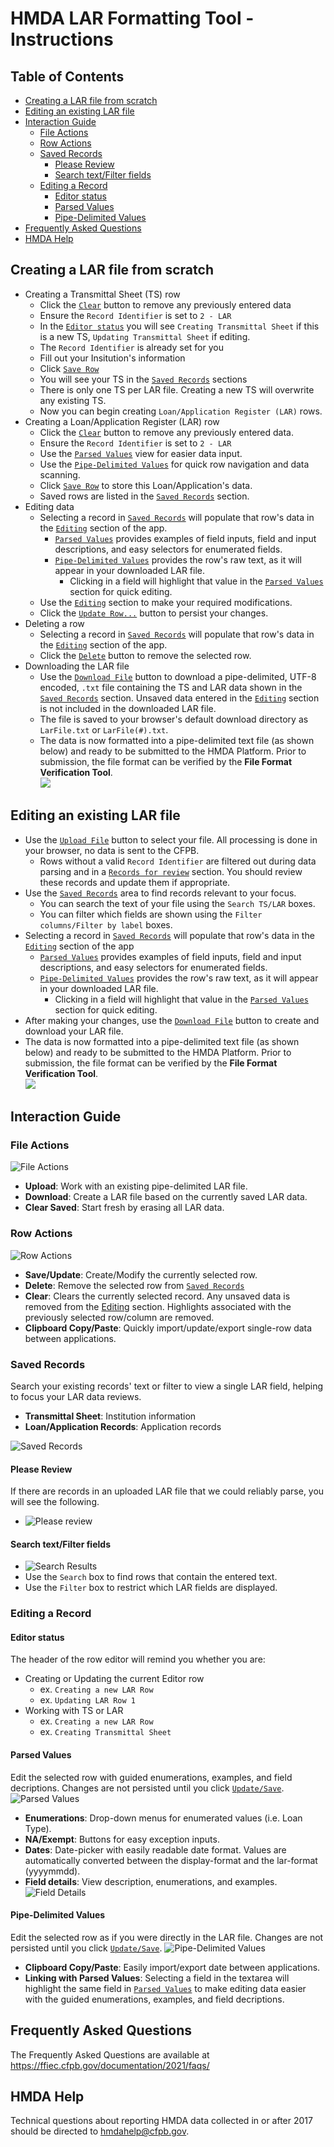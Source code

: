 # HMDA LAR Formatting Tool - Instructions

## Table of Contents
* [Creating a LAR file from scratch](#creating-a-lar-file-from-scratch)
* [Editing an existing LAR file](#editing-an-existing-lar-file)
* [Interaction Guide](#interaction-guide)
  + [File Actions](#file-actions)
  + [Row Actions](#row-actions)
  + [Saved Records](#saved-records)
    - [Please Review](#please-review)
    - [Search text/Filter fields](#search-text-filter-fields)
  + [Editing a Record](#editing-a-record)
    - [Editor status](#editor-status)
    - [Parsed Values](#parsed-values)
    - [Pipe-Delimited Values](#pipe-delimited-values)
* [Frequently Asked Questions](#frequently-asked-questions)
* [HMDA Help](#hmda-help)


## Creating a LAR file from scratch
 
- Creating a Transmittal Sheet (TS) row
  - Click the [`Clear`](#row-actions) button to remove any previously entered data
  - Ensure the `Record Identifier` is set to `2 - LAR`
  - In the [`Editor status`](#editor-status) you will see `Creating Transmittal Sheet` if this is a new TS, `Updating Transmittal Sheet` if editing.
  - The `Record Identifier` is already set for you
  - Fill out your Insitution's information
  - Click [`Save Row`](#row-actions)
  - You will see your TS in the [`Saved Records`](#saved-records) sections
  - There is only one TS per LAR file.  Creating a new TS will overwrite any existing TS.
  - Now you can begin creating `Loan/Application Register (LAR)` rows.
- Creating a Loan/Application Register (LAR) row
  - Click the [`Clear`](#row-actions) button to remove any previously entered data.
  - Ensure the `Record Identifier` is set to `2 - LAR`
  - Use the [`Parsed Values`](#parsed-values) view for easier data input.
  - Use the [`Pipe-Delimited Values`](#pipe-delimited-values) for quick row navigation and data scanning.
  - Click [`Save Row`](#row-actions) to store this Loan/Application's data.
  - Saved rows are listed in the [`Saved Records`](#saved-records) section. 
- Editing data
  - Selecting a record in [`Saved Records`](#saved-records) will populate that row's data in the [`Editing`](#editing-a-record) section of the app.
    - [`Parsed Values`](#parsed-values) provides examples of field inputs, field and input descriptions, and easy selectors for enumerated fields.
    - [`Pipe-Delimited Values`](#pipe-delimited-values) provides the row's raw text, as it will appear in your downloaded LAR file.
      - Clicking in a field will highlight that value in the [`Parsed Values`](#parsed-values) section for quick editing.
  - Use the [`Editing`](#editing-a-record) section to make your required modifications.
  - Click the [`Update Row...`](#row-actions) button to persist your changes.
- Deleting a row
  - Selecting a record in [`Saved Records`](#saved-records) will populate that row's data in the [`Editing`](#editing-a-record) section of the app.
  - Click the [`Delete`](#row-actions) button to remove the selected row.
- Downloading the LAR file
  - Use the [`Download File`](#file-actions) button to download a pipe-delimited, UTF-8 encoded, `.txt` file containing the TS and LAR data shown in the [`Saved Records`](#saved-records) section.  Unsaved data entered in the [`Editing`](#editing-a-record) section is not included in the downloaded LAR file. 
  - The file is saved to your browser's default download directory as `LarFile.txt` or `LarFile(#).txt`.
  - The data is now formatted into a pipe-delimited text file (as shown below) and ready to be submitted to the HMDA Platform. Prior to submission, the file format can be verified by the **File Format Verification Tool**.  
![](https://raw.githubusercontent.com/cfpb/hmda-frontend/master/src/documentation/markdown/images/larft/Text_file_sample.png)
  
## Editing an existing LAR file
 
- Use the [`Upload File`](#file-actions) button to select your file.  All processing is done in your browser, no data is sent to the CFPB. 
  - Rows without a valid `Record Identifier` are filtered out during data parsing and in a [`Records for review`](#please-review) section.  You should review these records and update them if appropriate. 
- Use the [`Saved Records`](#saved-records) area to find records relevant to your focus.  
  - You can search the text of your file using the `Search TS/LAR` boxes.  
  - You can filter which fields are shown using the `Filter columns/Filter by label` boxes.
- Selecting a record in [`Saved Records`](#saved-records) will populate that row's data in the [`Editing`](#editing-a-record) section of the app
  - [`Parsed Values`](#parsed-values) provides examples of field inputs, field and input descriptions, and easy selectors for enumerated fields.
  - [`Pipe-Delimited Values`](#pipe-delimited-values) provides the row's raw text, as it will appear in your downloaded LAR file.
    - Clicking in a field will highlight that value in the [`Parsed Values`](#parsed-values) section for quick editing.
- After making your changes, use the [`Download File`](#file-actions) button to create and download your LAR file.
- The data is now formatted into a pipe-delimited text file (as shown below) and ready to be submitted to the HMDA Platform. Prior to submission, the file format can be verified by the **File Format Verification Tool**.  
![](https://raw.githubusercontent.com/cfpb/hmda-frontend/master/src/documentation/markdown/images/larft/Text_file_sample.png)
  
## Interaction Guide

### File Actions
![File Actions](../images/larft/file_actions.png)
- **Upload**: Work with an existing pipe-delimited LAR file.
- **Download**: Create a LAR file based on the currently saved LAR data.
- **Clear Saved**: Start fresh by erasing all LAR data.
### Row Actions
![Row Actions](../images/larft/row_actions_update.png)
- **Save/Update**: Create/Modify the currently selected row.
- **Delete**: Remove the selected row from [`Saved Records`](#saved-records)
- **Clear**: Clears the currently selected record. Any unsaved data is removed from the [Editing](#editing-a-record) section. Highlights associated with the previously selected row/column are removed.
- **Clipboard Copy/Paste**: Quickly import/update/export single-row data between applications.


### Saved Records
Search your existing records' text or filter to view a single LAR field, helping to focus your LAR data reviews.
- **Transmittal Sheet**: Institution information
- **Loan/Application Records**: Application records

![Saved Records](../images/larft/saved_records_populated.png)

#### Please Review
If there are records in an uploaded LAR file that we could reliably parse, you will see the following.
 - ![Please review](../images/larft/saved_records_unparsable.png)

#### Search text/Filter fields
  - ![Search Results](../images/larft/saved_records_searching.png)
  - Use the `Search` box to find rows that contain the entered text. 
  - Use the `Filter` box to restrict which LAR fields are displayed.

### Editing a Record
#### Editor status
The header of the row editor will remind you whether you are:
- Creating or Updating the current Editor row 
  - ex. `Creating a new LAR Row`
  - ex. `Updating LAR Row 1`
- Working with TS or LAR
  - ex. `Creating a new LAR Row`
  - ex. `Creating Transmittal Sheet`

#### Parsed Values
Edit the selected row with guided enumerations, examples, and field decriptions. Changes are not persisted until you click [`Update/Save`](#row-actions).
![Parsed Values](../images/larft/parsed_multi_select.png)

- **Enumerations**: Drop-down menus for enumerated values (i.e. Loan Type).
- **NA/Exempt**: Buttons for easy exception inputs.
- **Dates**: Date-picker with easily readable date format.  Values are automatically converted between the display-format and the lar-format (yyyymmdd).
- **Field details**: View description, enumerations, and examples.
![Field Details](../images/larft/parsed_field_details.png)

#### Pipe-Delimited Values
Edit the selected row as if you were directly in the LAR file. Changes are not persisted until you click [`Update/Save`](#row-actions).
![Pipe-Delimited Values](../images/larft/piped.png)
  - **Clipboard Copy/Paste**: Easily import/export date between applications.
  - **Linking with Parsed Values**: Selecting a field in the textarea will highlight the same field in [`Parsed Values`](#parsed-values) to make editing data easier with the guided enumerations, examples, and field decriptions.

## Frequently Asked Questions
The Frequently Asked Questions are available at https://ffiec.cfpb.gov/documentation/2021/faqs/


## HMDA Help
Technical questions about reporting HMDA data collected in or after 2017 should be directed to hmdahelp@cfpb.gov.